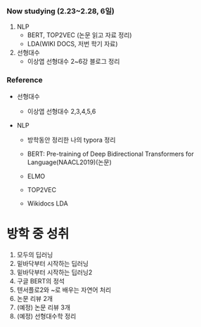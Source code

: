 ### Now studying (2.23~2.28, 6일)

1. NLP
   - BERT, TOP2VEC (논문 읽고 자료 정리)
   - LDA(WIKI DOCS, 저번 학기 자료)
2. 선형대수
   - 이상엽 선형대수 2~6강 블로그 정리



### Reference



- 선형대수
  - 이상엽 선형대수 2,3,4,5,6

- NLP
  - 방학동안 정리한 나의 typora 정리
  
  - BERT: Pre-training of Deep Bidirectional Transformers for Language(NAACL2019)(논문)
  
  - ELMO
  
  - TOP2VEC
  
  - Wikidocs LDA
  
    
  
    

# 방학 중 성취



1. 모두의 딥러닝
2. 밑바닥부터 시작하는 딥러닝
3. 밑바닥부터 시작하는 딥러닝2
4. 구글 BERT의 정석
5. 텐서플로2와 ~로 배우는 자연어 처리
6. 논문 리뷰 2개
7. (예정) 논문 리뷰 3개
8. (예정) 선형대수학 정리
